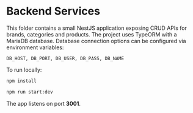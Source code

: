 # Backend Services

This folder contains a small NestJS application exposing CRUD APIs for brands, categories and products.
The project uses TypeORM with a MariaDB database. Database connection options can be configured via environment variables:

```
DB_HOST, DB_PORT, DB_USER, DB_PASS, DB_NAME
```

To run locally:

```bash
npm install

npm run start:dev
```

The app listens on port **3001**.
